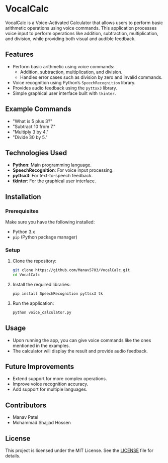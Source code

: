 # VocalCalc

VocalCalc is a Voice-Activated Calculator that allows users to perform basic arithmetic operations using voice commands. This application processes voice input to perform operations like addition, subtraction, multiplication, and division, while providing both visual and audible feedback.

## Features
- Perform basic arithmetic using voice commands:
  - Addition, subtraction, multiplication, and division.
  - Handles error cases such as division by zero and invalid commands.
- Voice recognition using Python’s `SpeechRecognition` library.
- Provides audio feedback using the `pyttsx3` library.
- Simple graphical user interface built with `tkinter`.

## Example Commands
- "What is 5 plus 3?"
- "Subtract 10 from 7."
- "Multiply 3 by 4."
- "Divide 30 by 5."

## Technologies Used
- **Python**: Main programming language.
- **SpeechRecognition**: For voice input processing.
- **pyttsx3**: For text-to-speech feedback.
- **tkinter**: For the graphical user interface.

## Installation

### Prerequisites
Make sure you have the following installed:
- Python 3.x
- `pip` (Python package manager)

### Setup
1. Clone the repository:
   ```bash
   git clone https://github.com/Manav5703/VocalCalc.git
   cd VocalCalc
2. Install the required libraries:
   ```bash
   pip install SpeechRecognition pyttsx3 tk
3. Run the application:
   ```bash
   python voice_calculator.py

## Usage
- Upon running the app, you can give voice commands like the ones mentioned in the examples.
- The calculator will display the result and provide audio feedback.

## Future Improvements
- Extend support for more complex operations.
- Improve voice recognition accuracy.
- Add support for multiple languages.

## Contributors
- Manav Patel 
- Mohammad Shajjad Hossen

## License
This project is licensed under the MIT License. See the [LICENSE](./LICENSE) file for details.
